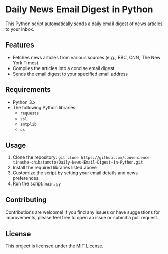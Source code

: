<h1>Daily News Email Digest in Python</h1> <p>This Python script automatically sends a daily email digest of news articles to your inbox.</p> <h2>Features</h2> <ul> <li>Fetches news articles from various sources (e.g., BBC, CNN, The New York Times)</li> <li>Compiles the articles into a concise email digest</li> <li>Sends the email digest to your specified email address</li> </ul> <h2>Requirements</h2> <ul> <li>Python 3.x</li> <li>The following Python libraries: <ul> <li><code>requests</code></li> <li><code>ssl</code></li> <li><code>smtplib</code></li> <li><code>os</code></li> </ul> </li> </ul> <h2>Usage</h2> <ol> <li>Clone the repository: <code>git clone https://github.com/convenience-tinashe-chibatamoto/Daily-News-Email-Digest-in-Python.git</code></li> <li>Install the required libraries listed above</li> <li>Customize the script by setting your email details and news preferences.</li> <li>Run the script: <code>main.py</code></li> </ol> <h2>Contributing</h2> <p>Contributions are welcome! If you find any issues or have suggestions for improvements, please feel free to open an issue or submit a pull request.</p> <h2>License</h2> <p>This project is licensed under the <a href="LICENSE">MIT License</a>.</p> </body>
